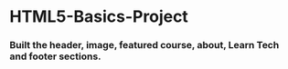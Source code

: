 # HTML5-Basics-Project
### Built the header, image, featured course, about, Learn Tech and footer sections.
